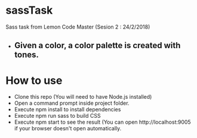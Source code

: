 # sassTask
Sass task from Lemon Code Master (Sesion 2 : 24/2/2018) 
  * ##  Given a color, a color palette is created with  tones.

# How to use
* Clone this repo (You will need to have Node.js installed)
* Open a command prompt inside project folder.
* Execute npm install to install dependencies
* Execute npm run sass to build CSS
* Execute npm start to see the result (You can open http://localhost:9005 if your browser doesn't open automatically.

